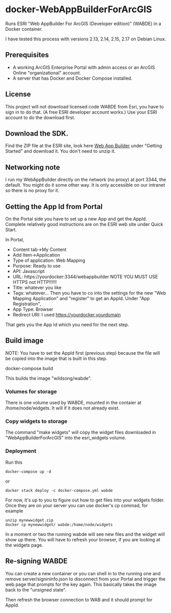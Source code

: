 # docker-WebAppBuilderForArcGIS
Runs ESRI "Web AppBuilder For ArcGIS (Developer edition)" (WABDE) in a Docker container.

I have tested this process with versions 2.13, 2.14, 2.15, 2.17 on Debian Linux.

## Prerequisites 

* A working ArcGIS Enterprise Portal with admin access or an ArcGIS Online "organizational" account.
* A server that has Docker and Docker Compose installed.

## License

This project will not download licensed code WABDE from Esri, you have
to sign in to do that. (A free ESRI developer account works.)
Use your ESRI account to do the download first.

## Download the SDK.

Find the ZIP file at the ESRI site, look here 
[Web App Builder](https://developers.arcgis.com/web-appbuilder/)
under "Getting Started" and download it. You don't need to unzip it.

## Networking note

I run my WebAppBuilder directly on the network (no proxy) at port
3344, the default. You might do it some other way. It is only accessible
on our intranet so there is no proxy for it.

## Getting the App Id from Portal

On the Portal side you have to set up a new App and get the AppId. Complete
relatively good instructions are on the ESRI web site under Quick Start.

In Portal,

* Content tab->My Content
* Add Item->Application
* Type of application: Web Mapping
* Purpose: Ready to use
* API: Javascript
* URL: https://yourdocker:3344/webappbuilder   NOTE YOU MUST USE HTTPS not HTTP!!!!!!
* Title: whatever you like
* Tags: whatever...
Then you have to co into the settings for the new "Web Mapping Application"
and "register" to get an AppId. Under "App Registration",
* App Type: Browser
* Redirect URI: I used https://yourdocker.yourdomain

That gets you the App Id which you need for the next step.

## Build image

NOTE: You have to set the AppId first (previous step) because the file
will be copied into the image that is built in this step.

   docker-compose build
   
This builds the image "wildsong/wabde".

### Volumes for storage

There is one volume used by WABDE, mounted in the contaier at
/home/node/widgets. It will if it does not already exist.

### Copy widgets to storage

The command "make widgets" will copy the widget files downloaded in
"WebAppBuilderForArcGIS" into the esri_widgets volume.

### Deployment

Run this

    docker-compose up -d
or
  
    docker stack deploy -c docker-compose.yml wabde

For now, it's up to you to figure out how to get files into your widgets folder.
Once they are on your server you can use docker's cp commad, for example

    unzip mynewwidget.zip
    docker cp mynewwidget/ wabde:/home/node/widgets

In a moment or two the running wabde will see new files and the widget will show up there.
You will have to refresh your browser, if you are looking at the widgets page.

## Re-signing WABDE

You can create a new container or you can shell in to the running one
and remove server/signininfo.json to disconnect from your Portal and
trigger the web page that prompts for the key again. This basically
takes the image back to the "unsigned state".

Then refresh the browser connection to WAB and it should prompt for AppId.

